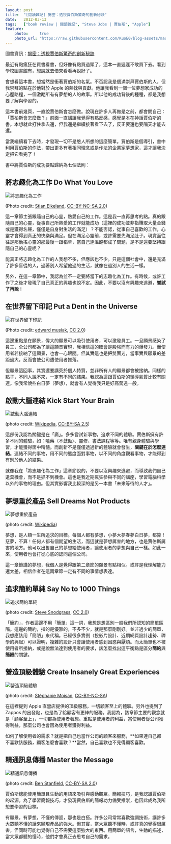 ```yaml
---
layout: post
title:  "[閱讀雜記] 揭密：透視賈伯斯驚奇的創新秘訣"
date:   2012-03-13
tags:   ["book review | 閱讀雜記", "Steve Jobs | 賈伯斯", "Apple"]
feature:
    photo:     true
    photo_url: "https://raw.githubusercontent.com/KuoE0/blog-assets/master/feature-photos/2012-03-13-book-review-the-innovation-secrets-of-steve-jobs.jpg"
---
```


圖書資訊：[揭密：透視賈伯斯驚奇的創新秘訣](http://www.anobii.com/books/%E6%8F%AD%E5%AF%86/9789861577623/012bb326c49991e84c/)

最近有點瘋狂在買書看書，但好像有點買過頭了，這本一直遲遲不敢買下去。看到學校圖書館有，想說就去借來看看再說好了。

會想看這本書，想當然是衝著賈伯斯的名氣。不否認我是個滿崇拜賈伯斯的人，但我崇拜的點在於他對於 Apple 的熱忱與貢獻。他讓我看到一個一位夢想家成功的心歷路程，一個激勵所有有夢想的人的故事。所以他的成功背後的種種，都是我想要了解與學習的。

這本書前幾頁，一直說賈伯斯會怎麼做。說現在許多人再做是之前，都會問自己：「賈柏斯會怎麼做？」前面一直講讓我覺得有點反感，感覺是本在神話賈伯斯的書。本想就此打住拿去還，但我還是繼續接著看下去了，反正要還也要隔天才能去還。

當我繼續看下去時，才發現一切不是憨人所想的這麼簡單。賈伯斯是個導引，書中利用賈伯斯的作法，帶出更多有著相同理念或是作法的企業家夢想家，這才讓我決定把它看完了！

書中將賈伯斯的成功要點歸納為七個法則：

## 將志趣化為工作 Do What You Love

![將志趣化為工作](https://raw.githubusercontent.com/KuoE0/blog-assets/master/content-photos/2012-03-13-book-review-the-innovation-secrets-of-steve-jobs-1.jpg)

(Photo credit: [Stian Eikeland](https://www.flickr.com/photos/stianeikeland/3696386615/), [CC-BY-NC-SA 2.0](https://creativecommons.org/licenses/by-nc-sa/2.0/))

這一章節主張跟隨自己的心靈，熱愛自己的工作。這是我一直再思考的點。真的跟隨自己的心靈，從事自己所熱愛的工作就能成功（這裡的成功並非指賺取大量金錢或是獲得名聲，僅僅是自身對生活的滿足）？不能否認，從事自己喜歡的工作，心靈才會得到真正的快樂與滿足。但在滿足心靈前，或許需要先滿足肚子。現實面往往是那動搖心靈的那最後一跟稻草，當自己連溫飽都成了問題，是不是還要堅持跟隨自己的心靈呢？

能真正將志趣化為工作的人我想不多，但應該也不少。只是這個社會中，還是充滿了許多盲從的人，過著別人希望他過的生活，就像在過別人的生活一樣。

另外，在這一章節中，我認為並不一定要將當下的志趣化為工作。有時候，或許工作了之後才發現了自己真正的興趣也說不定。因此，不要以沒有興趣來逃避，**嘗試了再說**！

## 在世界留下印記 Put a Dent in the Universe

![在世界留下印記](https://raw.githubusercontent.com/KuoE0/blog-assets/master/content-photos/2012-03-13-book-review-the-innovation-secrets-of-steve-jobs-2.jpg)

(Photo credit: [edward musiak](https://www.flickr.com/photos/edwardmusiak/8559321112), [CC 2.0](https://creativecommons.org/licenses/by/2.0/))

這邊重點是在願景，偉大的願景可以吸引使用者，可以激發員工。一旦願景感染了員工，全公司都為了讓這願景實現，我相信這的確會是股強而有力的爆發力。而使用者若接納了這願景，也會一心跟隨。但其實這也是把雙面刃，當事實與願景的差距過大，反而會使公司遭使用者推落。

但願景這回事，其實還要講究於個人特質，並非所有人的願景都會被接納。同樣的點子，不同人說不來，一定有不同的結果。我認為這跟賈伯斯的領導氣質比較有關連。像我常說些白日夢（夢想），就會有人覺得我只是好高騖遠一般。

## 啟動大腦連結 Kick Start Your Brain

![啟動大腦連結](https://raw.githubusercontent.com/KuoE0/blog-assets/master/content-photos/2012-03-13-book-review-the-innovation-secrets-of-steve-jobs-3.jpg)

(photo credit: [Wikipedia](https://en.wikipedia.org/wiki/File:Pyramidal_hippocampal_neuron_40x.jpg), [CC-BY-SA 2.5](http://creativecommons.org/licenses/by-sa/2.5))

這部份我認為關鍵是在「廣」。多多嘗試新事物，追求不同的體驗。賈伯斯擁有許多不同的體驗，如：嗑藥（不鼓勵）、靈修、書法課程等等。唯有親身體驗與學習，才能獲得箇中精髓。而創新不是僅僅透過新的體驗就會發生，**關鍵在於怎麼連結**。連結不同的事物，用不同的態度面對事物，以不同的角度觀看事物，才能得到有別於他人的結果。

就像我在「將志趣化為工作」這章節說的，不要以沒興趣來逃避，而導致我們自己遺棄機會，而不是抓不到機會。這也是我近期瘋狂參與不同的講座，學習電腦科學以外的事物的理由。但其實影響我比較深的是另一本書「未來等待的人才」。

## 夢想重於產品 Sell Dreams Not Products

![夢想重於產品](https://raw.githubusercontent.com/KuoE0/blog-assets/master/content-photos/2012-03-13-book-review-the-innovation-secrets-of-steve-jobs-4.jpg)

(photo credit: [Wikipedia](https://commons.wikimedia.org/wiki/File:Lincoln_Memorial_I_Have_a_Dream_Marker_2413.jpg))

夢想，是人類一生所追求的目標。每個人都有夢想，小夢大夢春夢白日夢，都算！惡夢，不算！任何人都有個期望的生活，而這就是夢想厲害的地方，也是賈伯斯厲害的地方。他可以出售自己的夢想給使用者，讓使用者的夢想與自己一樣。如此一來，使用者也會打從心底的認同這個公司。

這一章節講的夢想，我個人是覺得跟第二章節的願景有點相似。或許是我理解能力還太差，相信作者在這兩章節一定有不同的事情想表達。

## 追求簡約單純 Say No to 1000 Things

![追求簡約單純](https://raw.githubusercontent.com/KuoE0/blog-assets/master/content-photos/2012-03-13-book-review-the-innovation-secrets-of-steve-jobs-5.jpg)

(photo credit: [Steve Snodgrass](https://www.flickr.com/photos/stevensnodgrass/3837145094/), [CC 2.0](https://creativecommons.org/licenses/by/2.0/))

「簡約」，作者這邊不用「簡單」這一詞，我想是想區別一般我們所認知的簡單區隔。這邊的簡約，指的是優雅的，不多不少，就是那麼剛剛好。並非過少的簡單，我想應該用「簡陋」來代稱。已經很多實例（投影片設計、近期網頁設計趨勢、禪學的興起）可以證明，複雜的設計只會讓使用者感到困惑與厭煩。而太簡單也不被使用者所接納，或是說無法達到使用者的要求，該怎麼找出這平衡點是區分**簡約**與**簡陋**的關鍵。

## 營造頂級體驗 Create Insanely Great Experiences

![營造頂級體驗](https://raw.githubusercontent.com/KuoE0/blog-assets/master/content-photos/2012-03-13-book-review-the-innovation-secrets-of-steve-jobs-6.jpg)

(photo credit: [Stéphanie Moisan](https://www.flickr.com/photos/journaldesvitrines/5974390313/), [CC-BY-NC-SA](https://creativecommons.org/licenses/by-nc-sa/2.0/))

在這裡提到 Apple 直營店提供的頂級服務，一切顧客至上的體驗。另外也提到了 Zappos 的出發點，也是為了給顧客有更棒的服務。我認為，該章節主要的觀念就是「顧客至上」，一切都為使用者著想。重點是使用者的利益，當使用者從公司獲得利益，那麼公司也會因為使用者獲得利益。

如何了解使用者的需求？就是把自己也當作公司的顧客來服務，**如果連自己都不喜歡該服務，顧客怎麼會喜歡？**當然，自己喜歡也不見得顧客喜歡。

## 精通訊息傳播 Master the Message

![精通訊息傳播](https://raw.githubusercontent.com/KuoE0/blog-assets/master/content-photos/2012-03-13-book-review-the-innovation-secrets-of-steve-jobs-7.jpg)

(photo credit: [Ben Stanfield](https://www.flickr.com/photos/acaben/541334636), [CC-BY-SA 2.0](https://creativecommons.org/licenses/by-sa/2.0/))

賈伯斯總能使用簡單且生動的用語來吸引與感動觀眾。簡報技巧，是我認識賈伯斯的起源。為了學習簡報技巧，才發現賈伯斯的簡報功力備受推崇，也因此成為我所想要學習的目標。

有願景，有夢想，不懂的傳遞，那也是白搭。許多公司常常喜歡強調技術，講許多大眾聽不懂的話來顯現產品的強大。但其實，當大眾聽不懂時，或許真的覺得很厲害，但同時可能也覺得自己不需要這麼強大的東西。用簡單的語言，生動的描述，當大眾都聽的懂時，他們才會真正去思考自己的需求。
